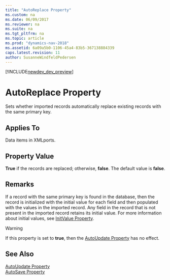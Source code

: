 ```yaml
---
title: "AutoReplace Property"
ms.custom: na
ms.date: 06/09/2017
ms.reviewer: na
ms.suite: na
ms.tgt_pltfrm: na
ms.topic: article
ms.prod: "dynamics-nav-2018"
ms.assetid: 6a09a5b0-1106-45a4-83b5-367138884339
caps.latest.revision: 11
author: SusanneWindfeldPedersen
---
```


[!INCLUDE[newdev_dev_preview](../includes/newdev_dev_preview.md)]

# AutoReplace Property
Sets whether imported records automatically replace existing records with the same primary key.  
  
## Applies To  
 Data items in XMLports.  
  
## Property Value 
 **True** if the records are replaced; otherwise, **false**. The default value is **false**.  
  
## Remarks
 If a record with the same primary key is found in the database, then the record is initialized with the initial value for each field and then populated with the values in the imported record. Any field in the record that is not present in the imported record retains its initial value. For more information about initial values, see [InitValue Property](devenv-initvalue-property.md).  
  
> [!WARNING]  
>  If this property is set to **true**, then the [AutoUpdate Property](devenv-autoupdate-property.md) has no effect.  
  
## See Also  
 [AutoUpdate Property](devenv-autoupdate-property.md)   
 [AutoSave Property](devenv-autoSave-property.md)
